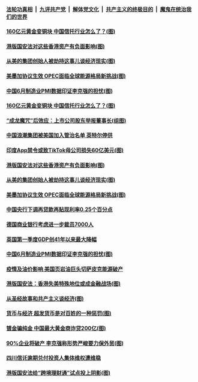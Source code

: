 

####  [法轮功真相](../../../../basic/blob/master/README.md?t=07021132) &nbsp;|&nbsp; [九评共产党](../../../../9ping.md/blob/master/README.md?t=07021132) &nbsp;|&nbsp; [解体党文化](../../../../jtdwh.md/blob/master/README.md?t=07021132)  &nbsp;|&nbsp; [共产主义的终极目的](../../../../gczydzjmd.md/blob/master/README.md?t=07021132) &nbsp;|&nbsp; [魔鬼在统治我们的世界](../../../../mgztzwmdsj.md/blob/master/README.md?t=07021132) 

#### [160亿元黄金变铜块 中国信托行业怎么了？(图)](../pages/p5/938358.md?t=07021132) 

#### [港版国安法对这些香港资产有负面影响(图)](../pages/p5/938357.md?t=07021132) 

#### [从美的集团创始人被劫持这事儿谈经济现实(图)](../pages/p5/938344.md?t=07021132) 

#### [美墨加协议生效 OPEC面临全球能源格局新挑战(图)](../pages/p5/938340.md?t=07021132) 


#### [中国6月制造业PMI数据印证李克强的担忧(图)](../pages/p5/938245.md?t=07021132) 

#### [160亿元黄金变铜块 中国信托行业怎么了？(图)](../pages/p5/938358.md?t=07021132) 

#### [“成龙魔咒”后效应：上市公司股东举报董事长(组图)](../pages/p5/938368.md?t=07021132) 

#### [中国浪潮集团被美国加入管治名单 英特尔停供](../pages/p5/938365.md?t=07021132) 

#### [印度App禁令或致TikTok母公司损失60亿美元(图)](../pages/p5/938364.md?t=07021132) 

#### [港版国安法对这些香港资产有负面影响(图)](../pages/p5/938357.md?t=07021132) 

#### [从美的集团创始人被劫持这事儿谈经济现实(图)](../pages/p5/938344.md?t=07021132) 

#### [美墨加协议生效 OPEC面临全球能源格局新挑战(图)](../pages/p5/938340.md?t=07021132) 


#### [中国央行下调再贷款再贴现利率0.25个百分点](../pages/p5/938264.md?t=07021132) 

#### [德国商业银行考虑进一步裁员7000人](../pages/p5/938262.md?t=07021132) 

#### [英国第一季度GDP创41年以来最大降幅](../pages/p5/938261.md?t=07021132) 

#### [中国6月制造业PMI数据印证李克强的担忧(图)](../pages/p5/938245.md?t=07021132) 

#### [疫情及油价影响 美国页岩油巨头切萨皮克能源破产](../pages/p5/938232.md?t=07021132) 

#### [港版国安法：香港失美特殊地位或成金融战场(图)](../pages/p5/938230.md?t=07021132) 

#### [从圣经故事和共产主义谈经济(图)](../pages/p5/938133.md?t=07021132) 

#### [货币与经济 超发货币是对百姓的一种惩罚(图)](../pages/p5/938130.md?t=07021132) 

#### [镀金骗纯金 中国最大黄金商诈贷200亿(图)](../pages/p5/938160.md?t=07021132) 

#### [90%企业将破产 李克强称形势严峻要力保外贸(图)](../pages/p5/938142.md?t=07021132) 

#### [四川信讬逾期兑付投资人集体维权遭维稳](../pages/p5/938159.md?t=07021132) 

#### [港版国安法给“跨境理财通”试点投上阴影(图)](../pages/p5/938156.md?t=07021132) 


